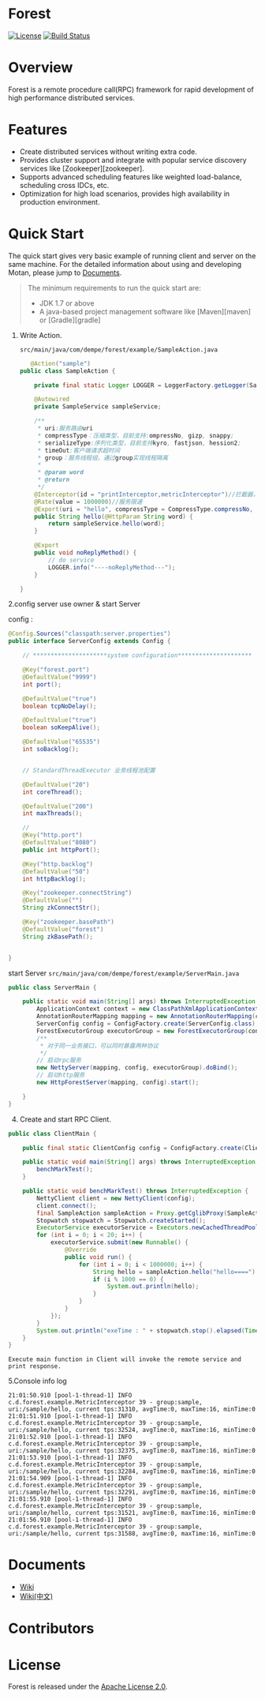 # Forest
[![License](https://img.shields.io/badge/License-Apache%202.0-blue.svg)](https://github.com/weibocom/motan/blob/master/LICENSE)
[![Build Status](https://img.shields.io/travis/weibocom/motan/master.svg?label=Build)](https://travis-ci.org/weibocom/motan)

# Overview
Forest is a remote procedure call(RPC) framework for rapid development of high performance distributed services.

# Features
- Create distributed services without writing extra code.
- Provides cluster support and integrate with popular service discovery services like [Zookeeper][zookeeper].
- Supports advanced scheduling features like weighted load-balance, scheduling cross IDCs, etc.
- Optimization for high load scenarios, provides high availability in production environment.

# Quick Start

The quick start gives very basic example of running client and server on the same machine. For the detailed information about using and developing Motan, please jump to [Documents](#documents).

> The minimum requirements to run the quick start are:
>  * JDK 1.7 or above
>  * A java-based project management software like [Maven][maven] or [Gradle][gradle]


1. Write Action.

    `src/main/java/com/dempe/forest/example/SampleAction.java`

    ```java
	   @Action("sample")
	public class SampleAction {

	    private final static Logger LOGGER = LoggerFactory.getLogger(SampleAction.class);

	    @Autowired
	    private SampleService sampleService;

	    /**
	     * uri:服务路由uri
	     * compressType：压缩类型，目前支持:ompressNo, gizp, snappy;
	     * serializeType:序列化类型，目前支持kyro, fastjson, hession2;
	     * timeOut:客户端请求超时间
	     * group：服务线程组，通过group实现线程隔离
	     *
	     * @param word
	     * @return
	     */
	    @Interceptor(id = "printInterceptor,metricInterceptor")//拦截器，多个拦截器用逗号分隔
	    @Rate(value = 1000000)//服务限速
	    @Export(uri = "hello", compressType = CompressType.compressNo, serializeType = SerializeType.fastjson, timeOut = 1000, group = "sample")
	    public String hello(@HttpParam String word) {
	        return sampleService.hello(word);
	    }

	    @Export
	    public void noReplyMethod() {
	        // do service
	        LOGGER.info("----noReplyMethod---");
	    }

	}

    ```
2.config server use owner & start Server

config :

``` java
@Config.Sources("classpath:server.properties")
public interface ServerConfig extends Config {

    // *********************system configuration*********************

    @Key("forest.port")
    @DefaultValue("9999")
    int port();

    @DefaultValue("true")
    boolean tcpNoDelay();

    @DefaultValue("true")
    boolean soKeepAlive();

    @DefaultValue("65535")
    int soBacklog();


    // StandardThreadExecutor 业务线程池配置

    @DefaultValue("20")
    int coreThread();

    @DefaultValue("200")
    int maxThreads();

    //
    @Key("http.port")
    @DefaultValue("8080")
    public int httpPort();

    @Key("http.backlog")
    @DefaultValue("50")
    int httpBacklog();

    @Key("zookeeper.connectString")
    @DefaultValue("")
    String zkConnectStr();

    @Key("zookeeper.basePath")
    @DefaultValue("forest")
    String zkBasePath();


}
```

start Server
   `src/main/java/com/dempe/forest/example/ServerMain.java`

``` java
public class ServerMain {

    public static void main(String[] args) throws InterruptedException {
        ApplicationContext context = new ClassPathXmlApplicationContext(new String[]{"application.xml"});
        AnnotationRouterMapping mapping = new AnnotationRouterMapping(context);
        ServerConfig config = ConfigFactory.create(ServerConfig.class);
        ForestExecutorGroup executorGroup = new ForestExecutorGroup(config, mapping.listGroup(), context);
        /**
         * 对于同一业务接口，可以同时暴露两种协议
         */
        // 启动rpc服务
        new NettyServer(mapping, config, executorGroup).doBind();
        // 启动http服务
        new HttpForestServer(mapping, config).start();

    }
}

```


4. Create and start RPC Client.

``` java
public class ClientMain {

    public final static ClientConfig config = ConfigFactory.create(ClientConfig.class);

    public static void main(String[] args) throws InterruptedException, IOException {
        benchMarkTest();
    }

    public static void benchMarkTest() throws InterruptedException {
        NettyClient client = new NettyClient(config);
        client.connect();
        final SampleAction sampleAction = Proxy.getCglibProxy(SampleAction.class, new ChannelPool(client));
        Stopwatch stopwatch = Stopwatch.createStarted();
        ExecutorService executorService = Executors.newCachedThreadPool();
        for (int i = 0; i < 20; i++) {
            executorService.submit(new Runnable() {
                @Override
                public void run() {
                    for (int i = 0; i < 1000000; i++) {
                        String hello = sampleAction.hello("hello====");
                        if (i % 1000 == 0) {
                            System.out.println(hello);
                        }
                    }
                }
            });
        }
        System.out.println("exeTime : " + stopwatch.stop().elapsed(TimeUnit.MILLISECONDS));
    }
}

```

    Execute main function in Client will invoke the remote service and print response.

5.Console info log

```
21:01:50.910 [pool-1-thread-1] INFO  c.d.forest.example.MetricInterceptor 39 - group:sample, uri:/sample/hello, current tps:31310, avgTime:0, maxTime:16, minTime:0
21:01:51.910 [pool-1-thread-1] INFO  c.d.forest.example.MetricInterceptor 39 - group:sample, uri:/sample/hello, current tps:32524, avgTime:0, maxTime:16, minTime:0
21:01:52.910 [pool-1-thread-1] INFO  c.d.forest.example.MetricInterceptor 39 - group:sample, uri:/sample/hello, current tps:32375, avgTime:0, maxTime:16, minTime:0
21:01:53.910 [pool-1-thread-1] INFO  c.d.forest.example.MetricInterceptor 39 - group:sample, uri:/sample/hello, current tps:32284, avgTime:0, maxTime:16, minTime:0
21:01:54.909 [pool-1-thread-1] INFO  c.d.forest.example.MetricInterceptor 39 - group:sample, uri:/sample/hello, current tps:32291, avgTime:0, maxTime:16, minTime:0
21:01:55.910 [pool-1-thread-1] INFO  c.d.forest.example.MetricInterceptor 39 - group:sample, uri:/sample/hello, current tps:31521, avgTime:0, maxTime:16, minTime:0
21:01:56.910 [pool-1-thread-1] INFO  c.d.forest.example.MetricInterceptor 39 - group:sample, uri:/sample/hello, current tps:31588, avgTime:0, maxTime:16, minTime:0
```


# Documents

* [Wiki](https://github.com/dempeZheng/forest/wiki)
* [Wiki(中文)](https://github.comdempeZheng/forest/wiki/zh_overview)

# Contributors



# License

Forest is released under the [Apache License 2.0](http://www.apache.org/licenses/LICENSE-2.0).



